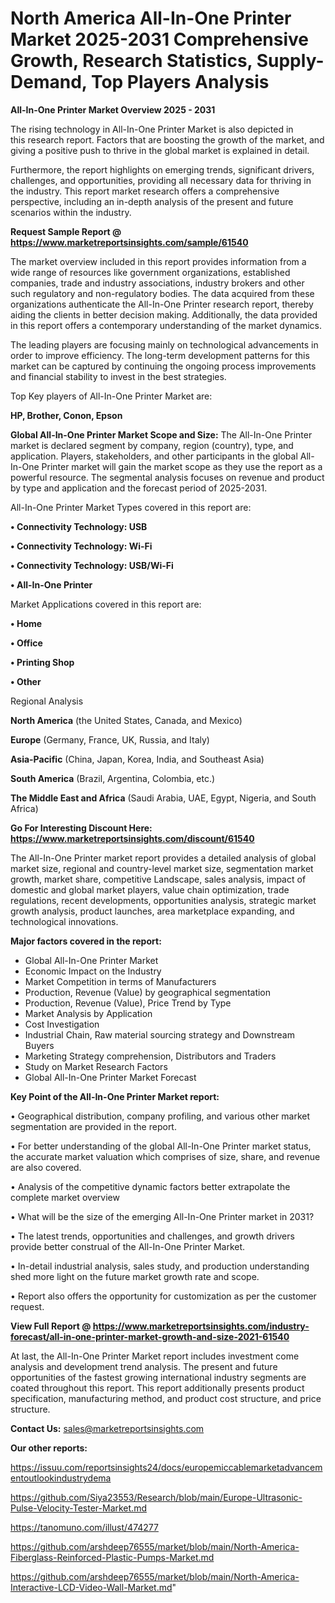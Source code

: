# North America All-In-One Printer Market 2025-2031 Comprehensive Growth, Research Statistics, Supply-Demand,  Top Players Analysis

<Strong> All-In-One Printer Market Overview 2025 - 2031</strong>

The rising technology in All-In-One Printer Market is also depicted in this research report. Factors that are boosting the growth of the market, and giving a positive push to thrive in the global market is explained in detail.

Furthermore, the report highlights on emerging trends, significant drivers, challenges, and opportunities, providing all necessary data for thriving in the industry. This report market research offers a comprehensive perspective, including an in-depth analysis of the present and future scenarios within the industry.

<strong>Request Sample Report @ <a href=https://www.marketreportsinsights.com/sample/61540>https://www.marketreportsinsights.com/sample/61540</a></strong>

The market overview included in this report provides information from a wide range of resources like government organizations, established companies, trade and industry associations, industry brokers and other such regulatory and non-regulatory bodies. The data acquired from these organizations authenticate the All-In-One Printer research report, thereby aiding the clients in better decision making. Additionally, the data provided in this report offers a contemporary understanding of the market dynamics.

The leading players are focusing mainly on technological advancements in order to improve efficiency. The long-term development patterns for this market can be captured by continuing the ongoing process improvements and financial stability to invest in the best strategies.

Top Key players of All-In-One Printer Market are:

<strong>HP, Brother, Conon, Epson</strong>

<strong><b>Global All-In-One Printer Market Scope and Size:</b></strong>
The All-In-One Printer market is declared segment by company, region (country), type, and application. Players, stakeholders, and other participants in the global All-In-One Printer market will gain the market scope as they use the report as a powerful resource. The segmental analysis focuses on revenue and product by type and application and the forecast period of 2025-2031.

All-In-One Printer Market Types covered in this report are:

<strong>• Connectivity Technology: USB

• Connectivity Technology: Wi-Fi

• Connectivity Technology: USB/Wi-Fi

• All-In-One Printer</strong>

Market Applications covered in this report are:

<strong>• Home

• Office

• Printing Shop

• Other</strong> 

Regional Analysis

<strong>North America</strong> (the United States, Canada, and Mexico)

<strong>Europe</strong> (Germany, France, UK, Russia, and Italy)

<strong>Asia-Pacific</strong> (China, Japan, Korea, India, and Southeast Asia)

<strong>South America</strong> (Brazil, Argentina, Colombia, etc.)

<strong>The Middle East and Africa</strong> (Saudi Arabia, UAE, Egypt, Nigeria, and South Africa)

<strong>Go For Interesting Discount Here: <a href=https://www.marketreportsinsights.com/discount/61540>https://www.marketreportsinsights.com/discount/61540</a></strong>

The All-In-One Printer market report provides a detailed analysis of global market size, regional and country-level market size, segmentation market growth, market share, competitive Landscape, sales analysis, impact of domestic and global market players, value chain optimization, trade regulations, recent developments, opportunities analysis, strategic market growth analysis, product launches, area marketplace expanding, and technological innovations.

<strong><b>Major factors covered in the report:</b></strong>
<ul>
  <li>Global All-In-One Printer Market </li>
  <li>Economic Impact on the Industry</li>
  <li>Market Competition in terms of Manufacturers</li>
  <li>Production, Revenue (Value) by geographical segmentation</li>
  <li>Production, Revenue (Value), Price Trend by Type</li>
  <li>Market Analysis by Application</li>
  <li>Cost Investigation</li>
  <li>Industrial Chain, Raw material sourcing strategy and Downstream Buyers</li>
  <li>Marketing Strategy comprehension, Distributors and Traders</li>
  <li>Study on Market Research Factors</li>
  <li>Global All-In-One Printer Market Forecast</li>
</ul>

<strong><b>Key Point of the All-In-One Printer Market report:</b></strong>

• Geographical distribution, company profiling, and various other market segmentation are provided in the report.

• For better understanding of the global All-In-One Printer market status, the accurate market valuation which comprises of size, share, and revenue are also covered.

• Analysis of the competitive dynamic factors better extrapolate the complete market overview

• What will be the size of the emerging All-In-One Printer market in 2031?

• The latest trends, opportunities and challenges, and growth drivers provide better construal of the All-In-One Printer Market.

• In-detail industrial analysis, sales study, and production understanding shed more light on the future market growth rate and scope.

• Report also offers the opportunity for customization as per the customer request.

<strong><b>View Full Report @ <a href=https://www.marketreportsinsights.com/industry-forecast/all-in-one-printer-market-growth-and-size-2021-61540>https://www.marketreportsinsights.com/industry-forecast/all-in-one-printer-market-growth-and-size-2021-61540</a></b></strong>


At last, the All-In-One Printer Market report includes investment come analysis and development trend analysis. The present and future opportunities of the fastest growing international industry segments are coated throughout this report. This report additionally presents product specification, manufacturing method, and product cost structure, and price structure.

<strong>Contact Us:</strong>
sales@marketreportsinsights.com

<strong>Our other reports:</strong>

<a href=https://issuu.com/reportsinsights24/docs/europemiccablemarketadvancementoutlookindustrydema>https://issuu.com/reportsinsights24/docs/europemiccablemarketadvancementoutlookindustrydema</a>

<a href=https://github.com/Siya23553/Research/blob/main/Europe-Ultrasonic-Pulse-Velocity-Tester-Market.md>https://github.com/Siya23553/Research/blob/main/Europe-Ultrasonic-Pulse-Velocity-Tester-Market.md</a>

<a href=https://tanomuno.com/illust/474277>https://tanomuno.com/illust/474277</a>

<a href=https://github.com/arshdeep76555/market/blob/main/North-America-Fiberglass-Reinforced-Plastic-Pumps-Market.md>https://github.com/arshdeep76555/market/blob/main/North-America-Fiberglass-Reinforced-Plastic-Pumps-Market.md</a>

<a href=https://github.com/arshdeep76555/market/blob/main/North-America-Interactive-LCD-Video-Wall-Market.md>https://github.com/arshdeep76555/market/blob/main/North-America-Interactive-LCD-Video-Wall-Market.md</a>"
